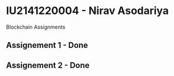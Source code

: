 # IU2141220004 - Nirav Asodariya

Blockchain Assignments

## Assignement 1 - Done
## Assignement 2 - Done
